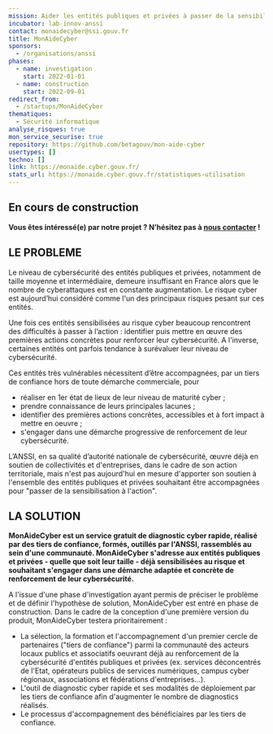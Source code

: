 ```yaml
---
mission: Aider les entités publiques et privées à passer de la sensibilisation à l'action
incubator: lab-innov-anssi
contact: monaidecyber@ssi.gouv.fr
title: MonAideCyber
sponsors:
  - /organisations/anssi
phases:
  - name: investigation
    start: 2022-01-01
  - name: construction
    start: 2022-09-01
redirect_from:
  - /startups/MonAideCyber
thematiques:
  - Sécurité informatique
analyse_risques: true
mon_service_securise: true
repository: https://github.com/betagouv/mon-aide-cyber
usertypes: []
techno: []
link: https://monaide.cyber.gouv.fr/
stats_url: https://monaide.cyber.gouv.fr/statistiques-utilisation
---
```

## En cours de construction

**Vous êtes intéressé(e) par notre projet ?
N’hésitez pas à [nous contacter](mailto:monaidecyber@ssi.gouv.fr) !**

## LE PROBLEME

Le niveau de cybersécurité des entités publiques et privées, notamment de taille moyenne et intermédiaire,
demeure insuffisant en France alors que le nombre de cyberattaques est en constante augmentation.
Le risque cyber est aujourd’hui considéré comme l'un des principaux risques pesant sur ces entités.

Une fois ces entités sensibilisées au risque cyber beaucoup rencontrent des difficultés à passer à l’action :
identifier puis mettre en œuvre des premières actions concrètes pour renforcer leur cybersécurité.
A l'inverse, certaines entités ont parfois tendance à surévaluer leur niveau de cybersécurité.

Ces entités très vulnérables nécessitent d’être accompagnées, par un tiers de confiance hors de toute démarche commerciale, pour

-   réaliser en 1er état de lieux de leur niveau de maturité cyber ;
-   prendre connaissance de leurs principales lacunes ;
-   identifier des premières actions concrètes, accessibles et à fort impact à mettre en oeuvre ;
-   s'engager dans une démarche progressive de renforcement de leur cybersécurité.

L’ANSSI, en sa qualité d’autorité nationale de cybersécurité, œuvre déjà en soutien de collectivités et d'entreprises,
dans le cadre de son action territoriale, mais n'est pas aujourd'hui en mesure d'apporter son soutien à l'ensemble
des entités publiques et privées souhaitant être accompagnées pour "passer de la sensibilisation à l'action".

## LA SOLUTION

<b>MonAideCyber est un service gratuit de diagnostic cyber rapide, réalisé par des tiers de confiance, formés, outillés par l'ANSSI,
rassemblés au sein d'une communauté. MonAideCyber s'adresse aux entités publiques et privées - quelle que soit leur taille -
déjà sensibilisées au risque et souhaitant s'engager dans une démarche adaptée et concrète de renforcement de leur cybersécurité.</b>

A l'issue d'une phase d'investigation ayant permis de préciser le problème et de définir l'hypothèse de solution,
MonAideCyber est entré en phase de construction. Dans le cadre de la conception d'une première version du produit,
MonAideCyber testera prioritairement :

-   La sélection, la formation et l'accompagnement d'un premier cercle de partenaires ("tiers de confiance")
    parmi la communauté des acteurs locaux publics et associatifs oeuvrant déjà au renforcement de la cybersécurité
    d'entités publiques et privées (ex. services déconcentrés de l'Etat, opérateurs publics de services numériques,
    campus cyber régionaux, associations et fédérations d'entreprises...).
-   L'outil de diagnostic cyber rapide et ses modalités de déploiement par les tiers de confiance afin d'augmenter le nombre de diagnostics réalisés.
-   Le processus d'accompagnement des bénéficiaires par les tiers de confiance.